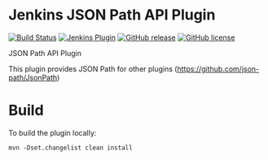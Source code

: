 # Jenkins JSON Path API Plugin

[![Build Status](https://ci.jenkins.io/job/Plugins/job/json-path-api-plugin/job/main/badge/icon)](https://ci.jenkins.io/job/Plugins/job/json-path-api-plugin/job/main/)
[![Jenkins Plugin](https://img.shields.io/jenkins/plugin/v/json-path-api.svg)](https://plugins.jenkins.io/json-path-api)
[![GitHub release](https://img.shields.io/github/release/jenkinsci/json-path-api-plugin.svg?label=changelog)](https://github.com/jenkinsci/json-path-api-plugin/releases/latest)
[![GitHub license](https://img.shields.io/github/license/jenkinsci/json-path-api-plugin)](https://github.com/jenkinsci/json-path-api-plugin/blob/main/LICENSE.md)

JSON Path API Plugin

This plugin provides JSON Path for other plugins (https://github.com/json-path/JsonPath)

# Build

To build the plugin locally:

```
mvn -Dset.changelist clean install
```
